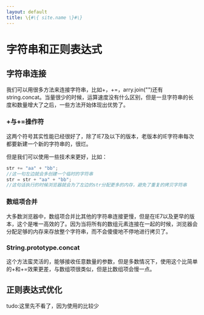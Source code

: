 ```yaml
---
layout: default
title: \{#\{ site.name \}#\}
---
```

# 字符串和正则表达式
## 字符串连接
我们可以用很多方法来连接字符串，比如+，+=，arry.join("")还有string.concat。当量很少的时候，运算速度没有什么区别，但是一旦字符串的长度和数量增大了之后，一些方法开始体现出优势了。

### +与+=操作符
这两个符号其实性能已经很好了，除了IE7及以下的版本，老版本的IE字符串每次都要新建一个新的字符串的，很烂。

但是我们可以使用一些技术来更好，比如：

```javascript
str += "aa" + "bb";
//这一句左边就会多创建一个临时的字符串
str = str + "aa" + "bb";
//这句话执行的时候浏览器就会为了左边的str分配更多的内存，避免了重复的拷贝字符串
```

### 数组项合并
大多数浏览器中，数组项合并比其他的字符串连接更慢，但是在IE7以及更早的版本，这个是唯一高效的了。因为当将所有的数组元素连接在一起的时候，浏览器会分配足够的内存来存放整个字符串，而不会傻傻地不停地进行拷贝了。

### String.prototype.concat
这个方法蛮灵活的，能够接收任意数量的参数，但是多数情况下，使用这个比简单的+和+=效果更差，与数组项很类似，但是比数组项会慢一点。

## 正则表达式优化
tudo:这里先不看了，因为使用的比较少
